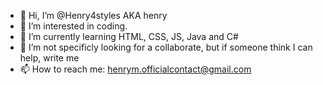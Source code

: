 - 👋 Hi, I’m @Henry4styles AKA henry
- 👀 I’m interested in coding.
- 🌱 I’m currently learning HTML, CSS, JS, Java and C#
- 💞️ I’m not specificly looking for a collaborate, but if someone think I can help, write me  
- 📫 How to reach me: henrym.officialcontact@gmail.com 

<!---
Henry4styles/Henry4styles is a ✨ special ✨ repository because its `README.md` (this file) appears on your GitHub profile.
You can click the Preview link to take a look at your changes.
--->
